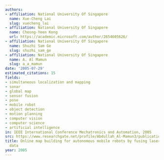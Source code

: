 ```yaml
---
authors:
- affiliation: National University Of Singapore
  name: Xue-Cheng Lai
  slug: xuecheng_lai
- affiliation: National University Of Singapore
  name: Cheong-Yeen Kong
  url: https://academic.microsoft.com/author/2654605626/
- affiliation: National University Of Singapore
  name: Shuzhi Sam Ge
  slug: shuzhi_sam_ge
- affiliation: National University Of Singapore
  name: A. Al Mamun
  slug: a_a_mamun
date: '2005-07-29'
estimated_citations: 15
fields:
- simultaneous localization and mapping
- sonar
- global map
- sensor fusion
- pose
- mobile robot
- object detection
- motion planning
- computer vision
- computer science
- artificial intelligence
in: IEEE International Conference Mechatronics and Automation, 2005
src: https://www.researchgate.net/profile/Abdullah_Al-Mamun3/publication/4239394_Online_map_building_for_autonomous_mobile_robots_by_fusing_laser_and_sonar_data/links/5593532008ae1e9cb42996d7.pdf?inViewer=true&disableCoverPage=true&origin=publication_detail
title: Online map building for autonomous mobile robots by fusing laser and sonar
  data
year: 2005
---
```

